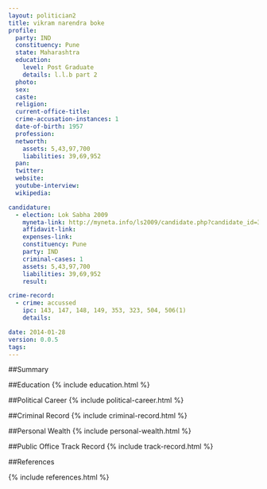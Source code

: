 ```yaml
---
layout: politician2
title: vikram narendra boke
profile: 
  party: IND
  constituency: Pune
  state: Maharashtra
  education: 
    level: Post Graduate
    details: l.l.b part 2
  photo: 
  sex: 
  caste: 
  religion: 
  current-office-title: 
  crime-accusation-instances: 1
  date-of-birth: 1957
  profession: 
  networth: 
    assets: 5,43,97,700
    liabilities: 39,69,952
  pan: 
  twitter: 
  website: 
  youtube-interview: 
  wikipedia: 

candidature: 
  - election: Lok Sabha 2009
    myneta-link: http://myneta.info/ls2009/candidate.php?candidate_id=3604
    affidavit-link: 
    expenses-link: 
    constituency: Pune 
    party: IND
    criminal-cases: 1
    assets: 5,43,97,700
    liabilities: 39,69,952
    result:  

crime-record: 
  - crime: accussed
    ipc: 143, 147, 148, 149, 353, 323, 504, 506(1)
    details:  

date: 2014-01-28
version: 0.0.5
tags: 
---
```

##Summary


##Education
{% include education.html %}


##Political Career
{% include political-career.html %}


##Criminal Record
{% include criminal-record.html %}


##Personal Wealth
{% include personal-wealth.html %}


##Public Office Track Record
{% include track-record.html %}


##References


{% include references.html %}